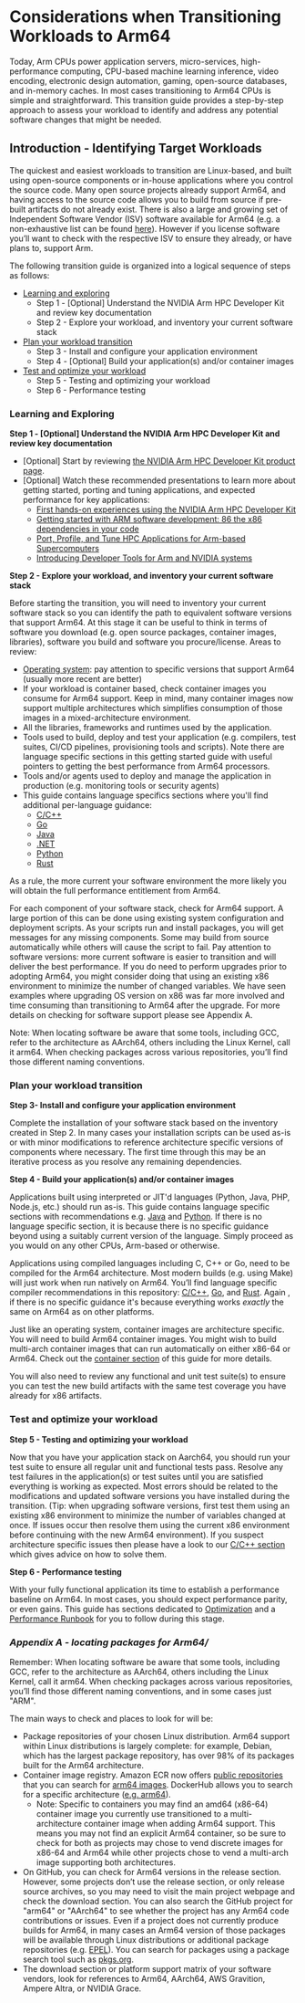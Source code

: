# Considerations when Transitioning Workloads to Arm64

Today, Arm CPUs power application servers, micro-services, high-performance computing, CPU-based machine learning inference, video encoding, electronic design automation, gaming, open-source databases, and in-memory caches. In most cases transitioning to Arm64 CPUs is simple and straightforward.  This transition guide provides a step-by-step approach to assess your workload to identify and address any potential software changes that might be needed.

## Introduction - Identifying Target Workloads

The quickest and easiest workloads to transition are Linux-based, and built using open-source components or in-house applications where you control the source code. Many open source projects already support Arm64, and having access to the source code allows you to build from source if pre-built artifacts do not already exist. There is also a large and growing set of Independent Software Vendor (ISV) software available for Arm64 (e.g. a non-exhaustive list can be found [here](isv.md)). However if you license software you’ll want to check with the respective ISV to ensure they already, or have plans to, support Arm.

The following transition guide is organized into a logical sequence of steps as follows:

* [Learning and exploring](#learning-and-exploring)
    * Step 1 -  [Optional] Understand the NVIDIA Arm HPC Developer Kit and review key documentation
    * Step 2 - Explore your workload, and inventory your current software stack
* [Plan your workload transition](#plan-your-workload-transition)
    * Step 3 - Install and configure your application environment
    * Step 4 - [Optional] Build your application(s) and/or container images
* [Test and optimize your workload](#test-and-optimize-your-workload)
    * Step 5 - Testing and optimizing your workload
    * Step 6 - Performance testing

### Learning and Exploring

**Step 1 - [Optional] Understand the NVIDIA Arm HPC Developer Kit and review key documentation**

* [Optional] Start by reviewing [the NVIDIA Arm HPC Developer Kit product page](https://developer.nvidia.com/arm-hpc-devkit).
* [Optional] Watch these recommended presentations to learn more about getting started, porting and tuning applications, and expected performance for key applications:
  * [First hands-on experiences using the NVIDIA Arm HPC Developer Kit](https://www.nvidia.com/en-us/on-demand/session/gtcspring22-s41624/?playlistId=playList-de66fcc9-9c4e-423e-8b03-01e229c610e0)
  * [Getting started with ARM software development: 86 the x86 dependencies in your code](https://www.nvidia.com/en-us/on-demand/session/gtcspring22-s41702/?playlistId=playList-de66fcc9-9c4e-423e-8b03-01e229c610e0)
  * [Port, Profile, and Tune HPC Applications for Arm-based Supercomputers](https://www.nvidia.com/en-us/on-demand/session/gtcspring22-s41788/?playlistId=playList-de66fcc9-9c4e-423e-8b03-01e229c610e0)
  * [Introducing Developer Tools for Arm and NVIDIA systems](https://www.nvidia.com/en-us/on-demand/session/gtcspring21-s32163/?playlistId=playList-de66fcc9-9c4e-423e-8b03-01e229c610e0)

**Step 2 -  Explore your workload, and inventory your current software stack**

Before starting the transition, you will need to inventory your current software stack so you can identify the path to equivalent software versions that support Arm64. At this stage it can be useful to think in terms of software you download (e.g. open source packages, container images, libraries), software you build and software you procure/license. Areas to review:

* [Operating system](os.md): pay attention to specific versions that support Arm64 (usually more recent are better)
* If your workload is container based, check container images you consume for Arm64 support. Keep in mind, many container images now support multiple architectures which simplifies consumption of those images in a mixed-architecture environment. 
* All the libraries, frameworks and runtimes used by the application.
* Tools used to build, deploy and test your application (e.g. compilers, test suites, CI/CD pipelines, provisioning tools and scripts). Note there are language specific sections in this getting started guide with useful pointers to getting the best performance from Arm64 processors.
* Tools and/or agents used to deploy and manage the application in production (e.g. monitoring tools or security agents)
* This guide contains language specifics sections where you'll find additional per-language guidance:
  * [C/C++](languages/c-c++.md)
  * [Go](languages/golang.md)
  * [Java](languages/java.md)
  * [.NET](languages/dotnet.md) 
  * [Python](languages/python.md)
  * [Rust](languages/rust.md)

As a rule, the more current your software environment the more likely you will obtain the full performance entitlement from Arm64.

For each component of your software stack, check for Arm64 support. A large portion of this can be done using existing system configuration and deployment scripts.  As your scripts run and install packages, you will get messages for any missing components.  Some may build from source automatically while others will cause the script to fail. Pay attention to software versions: more current software is easier to transition and will deliver the best performance. If you do need to perform upgrades prior to adopting Arm64, you might consider doing that using an existing x86 environment to minimize the number of changed variables.  We have seen examples where upgrading OS version on x86 was far more involved and time consuming than transitioning to Arm64 after the upgrade. For more details on checking for software support please see Appendix A.

Note: When locating software be aware that some tools, including GCC, refer to the architecture as AArch64, others including the Linux Kernel, call it arm64. When checking packages across various repositories, you’ll find those different naming conventions.


### Plan your workload transition

**Step 3-  Install and configure your application environment**

Complete the installation of your software stack based on the inventory created in Step 2. In many cases your installation scripts can be used as-is or with minor modifications to reference architecture specific versions of components where necessary. The first time through this may be an iterative process as you resolve any remaining dependencies. 

**Step 4 - Build your application(s) and/or container images**

Applications built using interpreted or JIT'd languages (Python, Java, PHP, Node.js, etc.) should run as-is. This guide contains language specific sections with recommendations e.g. [Java](java.md) and [Python](python.md). If there is no language specific section, it is because there is no specific guidance beyond using a suitably current version of the language.  Simply proceed as you would on any other CPUs, Arm-based or otherwise.

Applications using compiled languages including C, C++ or Go, need to be compiled for the Arm64 architecture. Most modern builds (e.g. using Make) will just work when run natively on Arm64.  You’ll find language specific compiler recommendations in this repository: [C/C++](c-c++.md), [Go](golang.md), and [Rust](rust.md).  Again , if there is no specific guidance it's because everything works _exactly_ the same on Arm64 as on other platforms.

Just like an operating system, container images are architecture specific. You will need to build Arm64 container images. You might wish to build multi-arch container images that can run automatically on either x86-64 or Arm64. Check out the [container section](containers.md) of this guide for more details.

You will also need to review any functional and unit test suite(s) to ensure you can test the new build artifacts with the same test coverage you have already for x86 artifacts.

### Test and optimize your workload

**Step 5 - Testing and optimizing your workload**

Now that you have your application stack on Aarch64, you should run your test suite to ensure all regular unit and functional tests pass. Resolve any test failures in the application(s) or test suites until you are satisfied everything is working as expected. Most errors should be related to the modifications and updated software versions you have installed during the transition. (Tip: when upgrading software versions, first test them using an existing x86 environment to minimize the number of variables changed at once. If issues occur then resolve them using the current x86 environment before continuing with the new Arm64 environment). If you suspect architecture specific issues then please have a look to our [C/C++ section ](c-c++.md) which gives advice on how to solve them.

**Step 6 - Performance testing**

With your fully functional application its time to establish a performance baseline on Arm64. In most cases, you should expect performance parity, or even gains.  This guide has sections dedicated to [Optimization](optimizing.md) and a [Performance Runbook](perfrunbook/grace_perfrunbook.md) for you to follow during this stage.

### _Appendix A - locating packages for Arm64/_

Remember: When locating software be aware that some tools, including  GCC, refer to the architecture as AArch64, others including the Linux Kernel, call it arm64. When checking packages across various repositories, you’ll find those different naming conventions, and in some cases just "ARM".

The main ways to check and places to look for will be:

* Package repositories of your chosen Linux distribution. Arm64 support within Linux distributions is largely complete: for example, Debian, which has the largest package repository, has over 98% of its packages built for the Arm64 architecture.
* Container image registry. Amazon ECR now offers [public repositories](https://docs.aws.amazon.com/AmazonECR/latest/public/public-repositories.html) that you can search for [arm64 images](https://gallery.ecr.aws/?architectures=ARM+64&page=1). DockerHub allows you to search for a specific architecture ([e.g. arm64](https://hub.docker.com/search?type=image&architecture=arm64)).
    * Note: Specific to containers you may find an amd64 (x86-64) container image you currently use transitioned to a multi-architecture container image when adding Arm64 support. This means you may not find an explicit Arm64 container, so be sure to check for both as projects may chose to vend discrete images for x86-64 and Arm64 while other projects chose to vend a multi-arch image supporting both architectures.
* On GitHub, you can check for Arm64 versions in the release section. However, some projects don’t use the release section, or only release source archives, so you may need to visit the main project webpage and check the download section. You can also search the GitHub project for "arm64" or "AArch64" to see whether the project has any Arm64 code contributions or issues. Even if a project does not currently produce builds for Arm64, in many cases an Arm64 version of those packages will be available through Linux distributions or additional package repositories (e.g. [EPEL](https://www.redhat.com/en/blog/whats-epel-and-how-do-i-use-it)). You can search for packages using a package search tool such as [pkgs.org](https://pkgs.org/).
* The download section or platform support matrix of your software vendors, look for references to Arm64, AArch64, AWS Gravition, Ampere Altra, or NVIDIA Grace.
